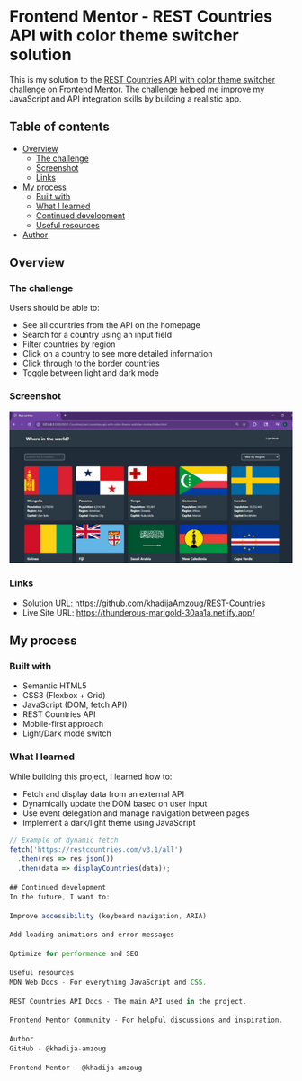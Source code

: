 # Frontend Mentor - REST Countries API with color theme switcher solution

This is my solution to the [REST Countries API with color theme switcher challenge on Frontend Mentor](https://www.frontendmentor.io/challenges/rest-countries-api-with-color-theme-switcher-5cacc469fec04111f7b848ca). The challenge helped me improve my JavaScript and API integration skills by building a realistic app.

## Table of contents

- [Overview](#overview)
  - [The challenge](#the-challenge)
  - [Screenshot](#screenshot)
  - [Links](#links)
- [My process](#my-process)
  - [Built with](#built-with)
  - [What I learned](#what-i-learned)
  - [Continued development](#continued-development)
  - [Useful resources](#useful-resources)
- [Author](#author)

## Overview

### The challenge

Users should be able to:

- See all countries from the API on the homepage
- Search for a country using an input field
- Filter countries by region
- Click on a country to see more detailed information
- Click through to the border countries
- Toggle between light and dark mode

### Screenshot

![Preview](./screenshot.jpg)

### Links

- Solution URL: https://github.com/khadijaAmzoug/REST-Countries
- Live Site URL: https://thunderous-marigold-30aa1a.netlify.app/

## My process

### Built with

- Semantic HTML5
- CSS3 (Flexbox + Grid)
- JavaScript (DOM, fetch API)
- REST Countries API
- Mobile-first approach
- Light/Dark mode switch

### What I learned

While building this project, I learned how to:

- Fetch and display data from an external API
- Dynamically update the DOM based on user input
- Use event delegation and manage navigation between pages
- Implement a dark/light theme using JavaScript

```js
// Example of dynamic fetch
fetch('https://restcountries.com/v3.1/all')
  .then(res => res.json())
  .then(data => displayCountries(data));

## Continued development
In the future, I want to:

Improve accessibility (keyboard navigation, ARIA)

Add loading animations and error messages

Optimize for performance and SEO

Useful resources
MDN Web Docs - For everything JavaScript and CSS.

REST Countries API Docs - The main API used in the project.

Frontend Mentor Community - For helpful discussions and inspiration.

Author
GitHub - @khadija-amzoug

Frontend Mentor - @khadija-amzoug


